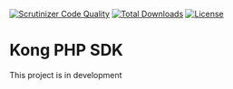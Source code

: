 [![Scrutinizer Code Quality](https://scrutinizer-ci.com/g/cct-marketing/kong-php-sdk/badges/quality-score.png?b=master)](https://scrutinizer-ci.com/g/cct-marketing/kong-php-sdk/?branch=master)
[![Total Downloads](https://poser.pugx.org/cct-marketing/kong-php-sdk/downloads)](https://packagist.org/packages/cct-marketing/kong-php-sdk)
[![License](https://poser.pugx.org/cct-marketing/kong-php-sdk/license)](https://packagist.org/packages/cct-marketing/kong-php-sdk)

Kong PHP SDK
============

This project is in development
